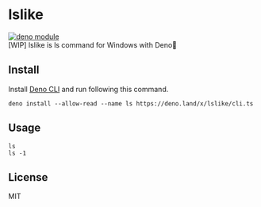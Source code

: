 # lslike
[![deno module](https://shield.deno.dev/x/lslike)](https://deno.land/x/lslike)  
[WIP] lslike is ls command for Windows with Deno🦕

## Install

Install [Deno CLI](https://deno.com/manual/getting_started/installation) and run following this
command.

```
deno install --allow-read --name ls https://deno.land/x/lslike/cli.ts
```

## Usage

```
ls
ls -1
```

## License

MIT
